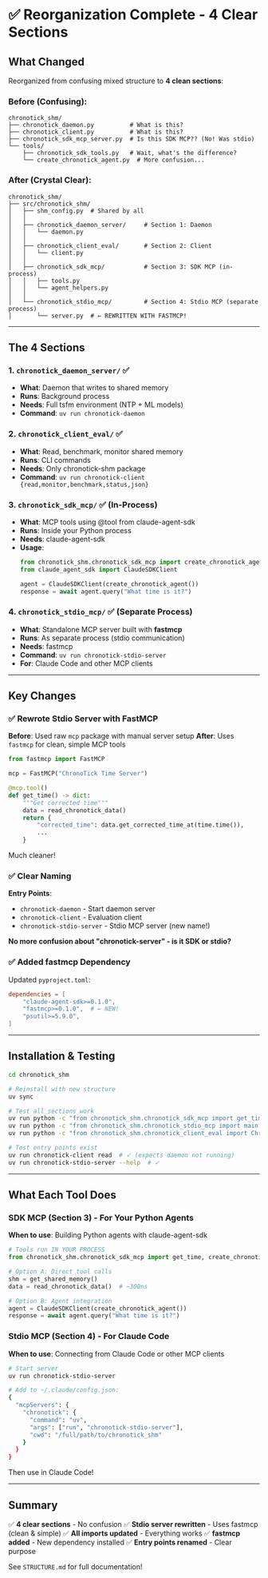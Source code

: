 # ✅ Reorganization Complete - 4 Clear Sections

## What Changed

Reorganized from confusing mixed structure to **4 clean sections**:

### Before (Confusing):
```
chronotick_shm/
├── chronotick_daemon.py          # What is this?
├── chronotick_client.py          # What is this?
├── chronotick_sdk_mcp_server.py  # Is this SDK MCP?? (No! Was stdio)
└── tools/
    ├── chronotick_sdk_tools.py   # Wait, what's the difference?
    └── create_chronotick_agent.py  # More confusion...
```

### After (Crystal Clear):
```
chronotick_shm/
├── src/chronotick_shm/
│   ├── shm_config.py  # Shared by all
│   │
│   ├── chronotick_daemon_server/     # Section 1: Daemon
│   │   └── daemon.py
│   │
│   ├── chronotick_client_eval/       # Section 2: Client
│   │   └── client.py
│   │
│   ├── chronotick_sdk_mcp/           # Section 3: SDK MCP (in-process)
│   │   ├── tools.py
│   │   └── agent_helpers.py
│   │
│   └── chronotick_stdio_mcp/         # Section 4: Stdio MCP (separate process)
│       └── server.py  # ← REWRITTEN WITH FASTMCP!
```

---

## The 4 Sections

### 1. `chronotick_daemon_server/` ✅
- **What**: Daemon that writes to shared memory
- **Runs**: Background process
- **Needs**: Full tsfm environment (NTP + ML models)
- **Command**: `uv run chronotick-daemon`

### 2. `chronotick_client_eval/` ✅
- **What**: Read, benchmark, monitor shared memory
- **Runs**: CLI commands
- **Needs**: Only chronotick-shm package
- **Command**: `uv run chronotick-client {read,monitor,benchmark,status,json}`

### 3. `chronotick_sdk_mcp/` ✅ (In-Process)
- **What**: MCP tools using @tool from claude-agent-sdk
- **Runs**: Inside your Python process
- **Needs**: claude-agent-sdk
- **Usage**:
  ```python
  from chronotick_shm.chronotick_sdk_mcp import create_chronotick_agent
  from claude_agent_sdk import ClaudeSDKClient

  agent = ClaudeSDKClient(create_chronotick_agent())
  response = await agent.query("What time is it?")
  ```

### 4. `chronotick_stdio_mcp/` ✅ (Separate Process)
- **What**: Standalone MCP server built with **fastmcp**
- **Runs**: As separate process (stdio communication)
- **Needs**: fastmcp
- **Command**: `uv run chronotick-stdio-server`
- **For**: Claude Code and other MCP clients

---

## Key Changes

### ✅ Rewrote Stdio Server with FastMCP

**Before**: Used raw `mcp` package with manual server setup
**After**: Uses `fastmcp` for clean, simple MCP tools

```python
from fastmcp import FastMCP

mcp = FastMCP("ChronoTick Time Server")

@mcp.tool()
def get_time() -> dict:
    """Get corrected time"""
    data = read_chronotick_data()
    return {
        "corrected_time": data.get_corrected_time_at(time.time()),
        ...
    }
```

Much cleaner!

### ✅ Clear Naming

**Entry Points**:
- `chronotick-daemon` - Start daemon server
- `chronotick-client` - Evaluation client
- `chronotick-stdio-server` - Stdio MCP server (new name!)

**No more confusion about "chronotick-server" - is it SDK or stdio?**

### ✅ Added fastmcp Dependency

Updated `pyproject.toml`:
```toml
dependencies = [
    "claude-agent-sdk>=0.1.0",
    "fastmcp>=0.1.0",  # ← NEW!
    "psutil>=5.9.0",
]
```

---

## Installation & Testing

```bash
cd chronotick_shm

# Reinstall with new structure
uv sync

# Test all sections work
uv run python -c "from chronotick_shm.chronotick_sdk_mcp import get_time; print('✓ SDK MCP')"
uv run python -c "from chronotick_shm.chronotick_stdio_mcp import main; print('✓ Stdio MCP')"
uv run python -c "from chronotick_shm.chronotick_client_eval import ChronoTickClient; print('✓ Client')"

# Test entry points exist
uv run chronotick-client read  # ✓ (expects daemon not running)
uv run chronotick-stdio-server --help  # ✓
```

---

## What Each Tool Does

### SDK MCP (Section 3) - For Your Python Agents

**When to use**: Building Python agents with claude-agent-sdk

```python
# Tools run IN YOUR PROCESS
from chronotick_shm.chronotick_sdk_mcp import get_time, create_chronotick_agent

# Option A: Direct tool calls
shm = get_shared_memory()
data = read_chronotick_data()  # ~300ns

# Option B: Agent integration
agent = ClaudeSDKClient(create_chronotick_agent())
response = await agent.query("What time is it?")
```

### Stdio MCP (Section 4) - For Claude Code

**When to use**: Connecting from Claude Code or other MCP clients

```bash
# Start server
uv run chronotick-stdio-server

# Add to ~/.claude/config.json:
{
  "mcpServers": {
    "chronotick": {
      "command": "uv",
      "args": ["run", "chronotick-stdio-server"],
      "cwd": "/full/path/to/chronotick_shm"
    }
  }
}
```

Then use in Claude Code!

---

## Summary

✅ **4 clear sections** - No confusion
✅ **Stdio server rewritten** - Uses fastmcp (clean & simple)
✅ **All imports updated** - Everything works
✅ **fastmcp added** - New dependency installed
✅ **Entry points renamed** - Clear purpose

See `STRUCTURE.md` for full documentation!
